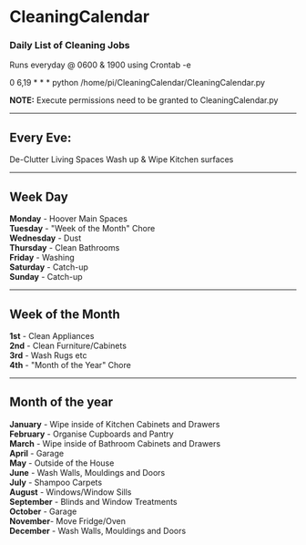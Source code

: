 # CleaningCalendar

### Daily List of Cleaning Jobs  
Runs everyday @ 0600 & 1900 using Crontab -e  

0 6,19 * * * python /home/pi/CleaningCalendar/CleaningCalendar.py  

**NOTE:** Execute permissions need to be granted to CleaningCalendar.py

****************  
## Every Eve:  
De-Clutter Living Spaces
Wash up & Wipe Kitchen surfaces  

****************  
## Week Day    
**Monday** - Hoover Main Spaces  
**Tuesday** - "Week of the Month" Chore  
**Wednesday** - Dust  
**Thursday** - Clean Bathrooms  
**Friday** - Washing  
**Saturday** - Catch-up  
**Sunday** - Catch-up  

****************  
## Week of the Month    
**1st** - Clean Appliances  
**2nd** - Clean Furniture/Cabinets  
**3rd** - Wash Rugs etc  
**4th** - "Month of the Year" Chore  

****************  
## Month of the year    
**January** - Wipe inside of Kitchen Cabinets and Drawers  
**February** - Organise Cupboards and Pantry  
**March** - Wipe inside of Bathroom Cabinets and Drawers  
**April** - Garage  
**May** - Outside of the House  
**June** - Wash Walls, Mouldings  and Doors  
**July** - Shampoo Carpets  
**August** - Windows/Window Sills  
**September** - Blinds and Window Treatments  
**October** - Garage  
**November**- Move Fridge/Oven  
**December** - Wash Walls, Mouldings  and Doors  

